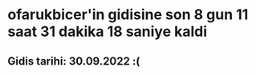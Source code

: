 # ofarukbicer'in gidisine son 8 gun 11 saat 31 dakika 18 saniye kaldi

## Gidis tarihi: 30.09.2022 :(